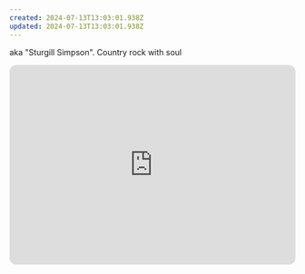 ```yaml
---
created: 2024-07-13T13:03:01.938Z
updated: 2024-07-13T13:03:01.938Z
---
```

aka "Sturgill Simpson". Country rock with soul

<iframe style="border-radius:12px" src="https://open.spotify.com/embed/album/71On7h3S7yH5D0Td6YNw1t?utm_source=generator" width="100%" height="352" frameBorder="0" allowfullscreen="" allow="autoplay; clipboard-write; encrypted-media; fullscreen; picture-in-picture" loading="lazy"></iframe>